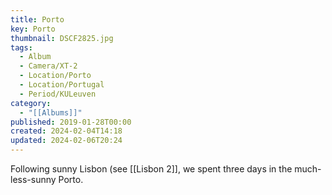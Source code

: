 ```yaml
---
title: Porto
key: Porto
thumbnail: DSCF2825.jpg
tags:
  - Album
  - Camera/XT-2
  - Location/Porto
  - Location/Portugal
  - Period/KULeuven
category:
  - "[[Albums]]"
published: 2019-01-28T00:00
created: 2024-02-04T14:18
updated: 2024-02-06T20:24
---
```

Following sunny Lisbon (see [[Lisbon 2]], we spent three days in the much-less-sunny Porto.
